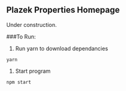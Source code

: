 ## Plazek Properties Homepage

Under construction.

###To Run:
1. Run yarn to download dependancies
```
yarn
```
1. Start program
```
npm start
```
